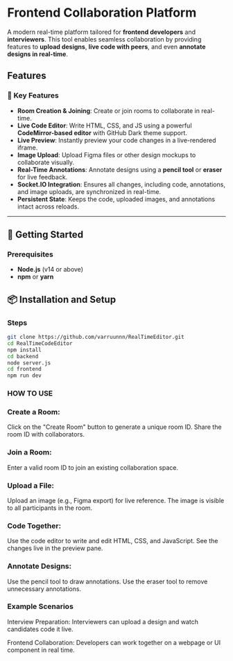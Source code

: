 # Frontend Collaboration Platform

A modern real-time platform tailored for **frontend developers** and **interviewers**. This tool enables seamless collaboration by providing features to **upload designs**, **live code with peers**, and even **annotate designs in real-time**.

## Features

### 🌟 Key Features
- **Room Creation & Joining**: Create or join rooms to collaborate in real-time.
- **Live Code Editor**: Write HTML, CSS, and JS using a powerful **CodeMirror-based editor** with GitHub Dark theme support.
- **Live Preview**: Instantly preview your code changes in a live-rendered iframe.
- **Image Upload**: Upload Figma files or other design mockups to collaborate visually.
- **Real-Time Annotations**: Annotate designs using a **pencil tool** or **eraser** for live feedback.
- **Socket.IO Integration**: Ensures all changes, including code, annotations, and image uploads, are synchronized in real-time.
- **Persistent State**: Keeps the code, uploaded images, and annotations intact across reloads.

---

## 🚀 Getting Started

### Prerequisites
- **Node.js** (v14 or above)
- **npm** or **yarn**

## 📦 Installation and Setup

### Steps
   ```bash
   git clone https://github.com/varruunnn/RealTimeEditor.git
   cd RealTimeCodeEditor
   npm install
   cd backend
   node server.js
   cd frontend
   npm run dev
   ```
### HOW TO USE
### Create a Room:
Click on the "Create Room" button to generate a unique room ID. Share the room ID with collaborators.

### Join a Room:
Enter a valid room ID to join an existing collaboration space.

### Upload a File:
Upload an image (e.g., Figma export) for live reference. The image is visible to all participants in the room.

### Code Together:
Use the code editor to write and edit HTML, CSS, and JavaScript.
See the changes live in the preview pane.

### Annotate Designs:
Use the pencil tool to draw annotations.
Use the eraser tool to remove unnecessary annotations.

### Example Scenarios
Interview Preparation:
Interviewers can upload a design and watch candidates code it live.

Frontend Collaboration:
Developers can work together on a webpage or UI component in real time.


   


